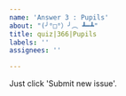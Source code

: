 ```yaml
---
name: 'Answer 3 : Pupils'
about: "(╯°□°）╯︵ ┻━┻"
title: quiz|366|Pupils
labels: ''
assignees: ''

---
```


Just click 'Submit new issue'.
